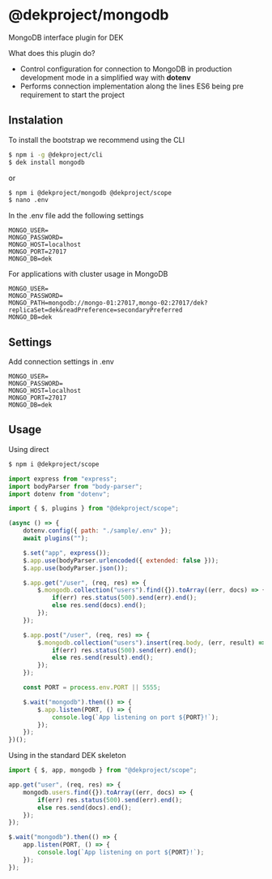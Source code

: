 # @dekproject/mongodb

MongoDB interface plugin for DEK

What does this plugin do?

* Control configuration for connection to MongoDB in production development mode in a simplified way with **dotenv**
* Performs connection implementation along the lines ES6 being pre requirement to start the project

## Instalation

To install the bootstrap we recommend using the CLI

```bash
$ npm i -g @dekproject/cli
$ dek install mongodb
```

or

```bash
$ npm i @dekproject/mongodb @dekproject/scope
$ nano .env
```

In the .env file add the following settings

```
MONGO_USER=
MONGO_PASSWORD=
MONGO_HOST=localhost
MONGO_PORT=27017
MONGO_DB=dek
```

For applications with cluster usage in MongoDB

```
MONGO_USER=
MONGO_PASSWORD=
MONGO_PATH=mongodb://mongo-01:27017,mongo-02:27017/dek?replicaSet=dek&readPreference=secondaryPreferred
MONGO_DB=dek
```

## Settings

Add connection settings in .env

```
MONGO_USER=
MONGO_PASSWORD=
MONGO_HOST=localhost
MONGO_PORT=27017
MONGO_DB=dek
```

## Usage

Using direct

```bash
$ npm i @dekproject/scope
```

```js
import express from "express";
import bodyParser from "body-parser";
import dotenv from "dotenv";

import { $, plugins } from "@dekproject/scope";

(async () => {
    dotenv.config({ path: "./sample/.env" });
    await plugins("");

    $.set("app", express());
    $.app.use(bodyParser.urlencoded({ extended: false }));
    $.app.use(bodyParser.json());

    $.app.get("/user", (req, res) => {
        $.mongodb.collection("users").find({}).toArray((err, docs) => {
            if(err) res.status(500).send(err).end();
            else res.send(docs).end();
        });
    });

    $.app.post("/user", (req, res) => {
        $.mongodb.collection("users").insert(req.body, (err, result) => {
            if(err) res.status(500).send(err).end();
            else res.send(result).end();
        });
    });

    const PORT = process.env.PORT || 5555;

    $.wait("mongodb").then(() => {
        $.app.listen(PORT, () => {
            console.log(`App listening on port ${PORT}!`);
        });
    });
})();
```

Using in the standard DEK skeleton

```js
import { $, app, mongodb } from "@dekproject/scope";

app.get("user", (req, res) => {
    mongodb.users.find({}).toArray((err, docs) => {
        if(err) res.status(500).send(err).end();
        else res.send(docs).end();
    });
});

$.wait("mongodb").then(() => {
    app.listen(PORT, () => {
        console.log(`App listening on port ${PORT}!`);
    });
});
```
